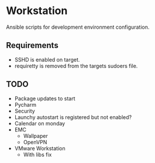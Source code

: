 Workstation
===========

Ansible scripts for development environment configuration.

## Requirements
* SSHD is enabled on target.
* requiretty is removed from the targets sudoers file.

## TODO
* Package updates to start
* Pycharm
* Security
* Launchy autostart is registered but not enabled?
* Calendar on monday
* EMC
  * Wallpaper
  * OpenVPN
* VMware Workstation
  * With libs fix
